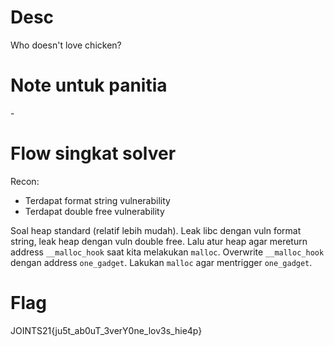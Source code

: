 # Desc

Who doesn't love chicken?

# Note untuk panitia

\-

# Flow singkat solver

Recon:

- Terdapat format string vulnerability
- Terdapat double free vulnerability

Soal heap standard (relatif lebih mudah). Leak libc dengan vuln format string, leak heap dengan vuln double free. Lalu atur heap agar mereturn address `__malloc_hook` saat kita melakukan `malloc`. Overwrite `__malloc_hook` dengan address `one_gadget`. Lakukan `malloc` agar mentrigger `one_gadget`.

# Flag

JOINTS21{ju5t_ab0uT_3verY0ne_lov3s_hie4p}
